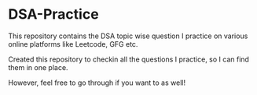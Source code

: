 # DSA-Practice

This repository contains the DSA topic wise question I practice on various online platforms like Leetcode, GFG etc.

Created this repository to checkin all the questions I practice, so I can find them in one place.

However, feel free to go through if you want to as well!
